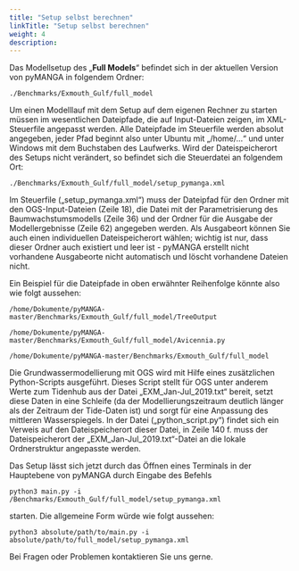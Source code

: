 ```yaml
---
title: "Setup selbst berechnen"
linkTitle: "Setup selbst berechnen"
weight: 4
description:
---
```


Das Modellsetup des &bdquo;<b>Full Models</b>&ldquo; befindet sich in der aktuellen Version von pyMANGA in folgendem Ordner: 

	./Benchmarks/Exmouth_Gulf/full_model

Um einen Modelllauf mit dem Setup auf dem eigenen Rechner zu starten müssen im wesentlichen Dateipfade, die auf Input-Dateien zeigen, im XML-Steuerfile angepasst werden. Alle Dateipfade im Steuerfile werden absolut angegeben, jeder Pfad beginnt also unter Ubuntu mit &bdquo;/home/...&ldquo; und unter Windows mit dem Buchstaben des Laufwerks. Wird der Dateispeicherort des Setups nicht verändert, so befindet sich die Steuerdatei an folgendem Ort:

	./Benchmarks/Exmouth_Gulf/full_model/setup_pymanga.xml

Im Steuerfile (&bdquo;setup_pymanga.xml&ldquo;) muss der Dateipfad für den Ordner mit den OGS-Input-Dateien (Zeile 18), die Datei mit der Parametrisierung des Baumwachstumsmodells (Zeile 36) und der Ordner für die Ausgabe der Modellergebnisse (Zeile 62) angegeben werden. Als Ausgabeort können Sie auch einen individuellen Dateispeicherort wählen; wichtig ist nur, dass dieser Ordner auch existiert und leer ist - pyMANGA erstellt nicht vorhandene Ausgabeorte nicht automatisch und löscht vorhandene Dateien nicht.

Ein Beispiel für die Dateipfade in oben erwähnter Reihenfolge könnte also wie folgt aussehen:

	/home/Dokumente/pyMANGA-master/Benchmarks/Exmouth_Gulf/full_model/TreeOutput

	/home/Dokumente/pyMANGA-master/Benchmarks/Exmouth_Gulf/full_model/Avicennia.py

	/home/Dokumente/pyMANGA-master/Benchmarks/Exmouth_Gulf/full_model


Die Grundwassermodellierung mit OGS wird mit Hilfe eines zusätzlichen Python-Scripts ausgeführt. Dieses Script stellt für OGS unter anderem Werte zum Tidenhub aus der Datei &bdquo;EXM_Jan-Jul_2019.txt&ldquo; bereit, setzt diese Daten in eine Schleife (da der Modellierungszeitraum deutlich länger als der Zeitraum der Tide-Daten ist) und sorgt für eine Anpassung des mittleren Wasserspiegels. In der Datei (&bdquo;python_script.py&ldquo;) findet sich ein Verweis auf den Dateispeicherort dieser Datei, in Zeile 140 f. muss der Dateispeicherort der &bdquo;EXM_Jan-Jul_2019.txt&ldquo;-Datei an die lokale Ordnerstruktur angepasste werden.

Das Setup lässt sich jetzt durch das Öffnen eines Terminals in der Hauptebene von pyMANGA durch Eingabe des Befehls 

	python3 main.py -i /Benchmarks/Exmouth_Gulf/full_model/setup_pymanga.xml

starten. Die allgemeine Form würde wie folgt aussehen:

	python3 absolute/path/to/main.py -i absolute/path/to/full_model/setup_pymanga.xml

Bei Fragen oder Problemen kontaktieren Sie uns gerne.

